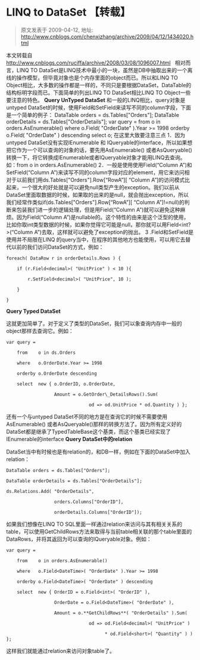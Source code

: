 # LINQ to DataSet 【转载】 
> 原文发表于 2009-04-12, 地址: http://www.cnblogs.com/chenxizhang/archive/2009/04/12/1434020.html 


本文转载自<http://www.cnblogs.com/ruciffa/archive/2008/03/08/1096007.html>   相对而言，LINQ TO DataSet是LINQ技术中最小的一块，虽然是DB中抽取出来的一个离线的操作模型，但毕竟对象也是个内存里面的object而已。所以和LINQ TO Object相比，大多数的操作都是一样的，不同只是要根据DataSet，DataTable的结构标明字段而已。下面简单的列出LINQ TO DataSet相比LINQ TO Object一些要注意的特色。 **Query UnTyped DataSet** 和一般的LINQ相比，query对象是untyped DataSet的时候，使用Field<T>和SetField<T>来读写不同的column字段，下面是一个简单的例子： DataTable orders = ds.Tables["Orders"]; DataTable orderDetails = ds.Tables["OrderDetails"]; var query = from o in orders.AsEnumerable() where o.Field<DateTime>( "OrderDate" ).Year >= 1998 orderby o.Field<DateTime>( "OrderDate" ) descending select o; 在这里大致要注意三点 1．因为untyped DataSet没有实现IEnumerable<T> 和 IQueryable<T>的interface，所以如果想把它作为一个可以查询的对象的话，要先用AsEnumerable() 或者AsQueryable()转换一下，将它转换成IEnumerable<T>或者IQueryable<T>对象才能用LINQ去查询。如：from o in orders.AsEnumerable() 2．一般是使用使用Field<T>(“Column A”)和SetField<T>(“Column A”)来读写不同的column字段对应的element，用它来访问相对于以前我们用ds.Tables["Orders"].Row[“RowA”][ “Column A”]的访问模式比起来，一个很大的好处就是可以避免null类型产生的exception。我们以前从DataSet里面取数据的时候，如果取的出来的是null，就会抛出exception，所以我们经常作类似if(ds.Tables["Orders"].Row[“RowA”][ “Column A”]!=null)的判断来包装我们进一步的逻辑处理，但是用Field<T>(“Column A”)就可以避免这种麻烦。因为Field<T>(“Column A”)是nullable的。这个特性的由来是<T>这个泛型的使用，比如你取int类型数据的时候，如果你觉得它可能是null，那你就可以用Field<int?>(“Column A”)去取，这样就可以避免了exception的抛出。 3 .Field<T>和SetField<T>是使用并不局限在LINQ 的query当中，在程序的其他地方也能使用，可以用它去替代以前的我们访问DataSet的方式，例如：
```
foreach( DataRow r in orderDetails.Rows ) {
```

```
    if (r.Field<decimal>( "UnitPrice" ) < 10 ){
```

```
        r.SetField<decimal>( "UnitPrice", 10 );
```

```
    }
```

```
}
```

**Query Typed DataSet**

这就更加简单了。对于定义了类型的DataSet，我们可以象查询内存中一般的object那样去查询它。例如：
```
var query =
```

```
    from    o in ds.Orders
```

```
    where   o.OrderDate.Year >= 1998
```

```
    orderby o.OrderDate descending
```

```
    select  new { o.OrderID, o.OrderDate,
```

```
                  Amount = o.GetOrder\_DetailsRows().Sum(
```

```
                               od => od.UnitPrice * od.Quantity ) };
```

还有一个与untyped DataSet不同的地方是在查询它的时候不需要使用AsEnumerable() 或者AsQueryable()那样的转换方法了。因为所有定义好的DataSet都是继承了TypedTableBase<T>这个基类，而这个基类已经实现了IEnumerable<T>的interface
**Query DataSet****中的****relation**

DataSet当中有时候也是有relation的，和DB一样，例如在下面的DataSet中加入relation：
```
DataTable orders = ds.Tables["Orders"];
```

```
DataTable orderDetails = ds.Tables["OrderDetails"];
```

```
ds.Relations.Add( "OrderDetails",
```

```
                  orders.Columns["OrderID"],
```

```
                  orderDetails.Columns["OrderID"]);
```

如果我们想像在LINQ TO SQL里面一样通过relation来访问与其有相关关系的table，可以使用GetChildRows方法来取得与当前table相关联的那个table里面的DataRows，并将其返回为可以查询的IQueryable<T>对象。例如：
```
var query =
```

```
    from    o in orders.AsEnumerable()
```

```
    where   o.Field<DateTime>( "OrderDate" ).Year >= 1998
```

```
    orderby o.Field<DateTime>( "OrderDate" ) descending
```

```
    select  new { OrderID = o.Field<int>( "OrderID" ),
```

```
                  OrderDate = o.Field<DateTime>( "OrderDate" ),
```

```
                  Amount = o.**GetChildRows**( "OrderDetails" ).Sum(
```

```
                               od => od.Field<decimal>( "UnitPrice" )
```

```
                                     * od.Field<short>( "Quantity" ) ) };
```

这样我们就能通过relation来访问对象table了。

















































